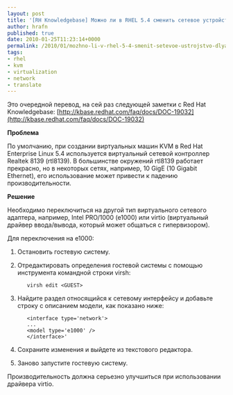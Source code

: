 ```yaml
--- 
layout: post 
title: '[RH Knowledgebase] Можно ли в RHEL 5.4 сменить сетевое устройство для увеличения производительности при работе в KVM' 
author: hrafn 
published: true 
date: 2010-01-25T11:23:14+0000 
permalink: /2010/01/mozhno-li-v-rhel-5-4-smenit-setevoe-ustrojstvo-dlya-uvelicheniya-proizvoditelnosti-pri-rabote-v-kvm 
tags:
- rhel
- kvm
- virtualization
- network
- translate
--- 
```


Это очередной перевод, на сей раз следующей заметки с Red Hat Knowledgebase: [http://kbase.redhat.com/faq/docs/DOC-19032](http://kbase.redhat.com/faq/docs/DOC-19032)

**Проблема**

По умолчанию, при создании виртуальных машин KVM в Red Hat Enterprise Linux
5.4 используется виртуальный сетевой контроллер Realtek 8139 (rtl8139). В
большинстве окружений rtl8139 работает прекрасно, но в некоторых сетях,
например, 10 GigE (10 Gigabit Ethernet), его использование может привести к
падению производительности.

<!--more-->

**Решение**

Необходимо переключиться на другой тип виртуального сетевого адаптера,
например, Intel PRO/1000 (e1000) или virtio (виртуальный драйвер ввода/вывода,
который может общаться с гипервизором).

Для переключения на e1000:

  1. Остановить гостевую систему.
  2. Отредактировать определения гостевой системы с помощью инструмента командной строки virsh:

			virsh edit <GUEST>

  3. Найдите раздел относящийся к сетевому интерфейсу и добавьте строку с описанием модели, как показано ниже:

			<interface type='network'>
			...
			<model type='e1000' />
			</interface>'

  4. Сохраните изменения и выйдете из текстового редактора.
  5. Заново запустите гостевую систему.

Производительность должна серьезно улучшиться при использовании драйвера
virtio.

